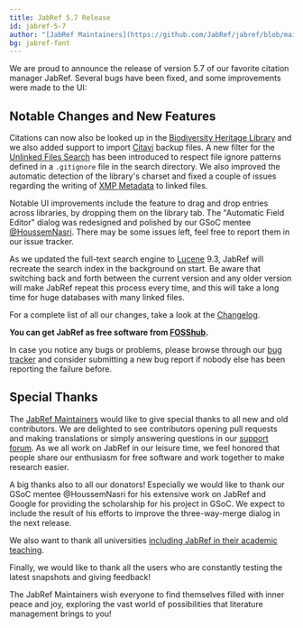 ```yaml
---
title: JabRef 5.7 Release
id: jabref-5-7
author: "[JabRef Maintainers](https://github.com/JabRef/jabref/blob/main/MAINTAINERS)"
bg: jabref-font
---
```


We are proud to announce the release of version 5.7 of our favorite citation manager JabRef.
Several bugs have been fixed, and some improvements were made to the UI:

## Notable Changes and New Features

Citations can now also be looked up in the [Biodiversity Heritage Library](https://www.biodiversitylibrary.org/) and we also added support to import [Citavi](https://www.citavi.com) backup files.
A new filter for the [Unlinked Files Search](https://docs.jabref.org/collect/findunlinkedfiles#link-the-pdfs-to-your-bib-library) has been introduced to respect file ignore patterns defined in a `.gitignore` file in the search directory.
We also improved the automatic detection of the library's charset and fixed a couple of issues regarding the writing of [XMP Metadata](https://docs.jabref.org/advanced/xmp) to linked files.

Notable UI improvements include the feature to drag and drop entries across libraries, by dropping them on the library tab.
The "Automatic Field Editor" dialog was redesigned and polished by our GSoC mentee [@HoussemNasri](https://github.com/HoussemNasri).
There may be some issues left, feel free to report them in our issue tracker.

As we updated the full-text search engine to [Lucene](https://lucene.apache.org/) 9.3, JabRef will recreate the search index in the background on start.
Be aware that switching back and forth between the current version and any older version will make JabRef repeat this process every time, and this will take a long time for huge databases with many linked files.

For a complete list of all our changes, take a look at the [Changelog](https://github.com/JabRef/jabref/blob/main/CHANGELOG.md#changelog).

**You can get JabRef as free software from [FOSShub](https://www.fosshub.com/JabRef.html).**

In case you notice any bugs or problems, please browse through our [bug tracker](https://github.com/JabRef/jabref/issues) and consider submitting a new bug report if nobody else has been reporting the failure before.

## Special Thanks

The [JabRef Maintainers](https://github.com/JabRef/jabref/blob/main/MAINTAINERS) would like to give special thanks to all new and old contributors. We are delighted to see contributors opening pull requests and making translations or simply answering questions in our [support forum](https://discourse.jabref.org/).
As we all work on JabRef in our leisure time, we feel honored that people share our enthusiasm for free software and work together to make research easier.

A big thanks also to all our donators! Especially we would like to thank our GSoC mentee @HoussemNasri for his extensive work on JabRef and Google for providing the scholarship for his project in GSoC. We expect to include the result of his efforts to improve the three-way-merge dialog in the next release.

We also want to thank all universities [including JabRef in their academic teaching](https://devdocs.jabref.org/teaching).

Finally, we would like to thank all the users who are constantly testing the latest snapshots and giving feedback!

The JabRef Maintainers wish everyone to find themselves filled with inner peace and joy, exploring the vast world of possibilities that literature management brings to you!
